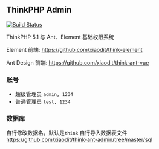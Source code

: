 ## ThinkPHP Admin

[![Build Status](https://travis-ci.org/xiaodit/think-admin.svg?branch=master)](https://travis-ci.org/xiaodit/think-admin)

ThinkPHP 5.1 与 Ant、Element 基础权限系统  

Element 前端: https://github.com/xiaodit/think-element  

Ant Design 前端: https://github.com/xiaodit/think-ant-vue  


### 账号
* 超级管理员 `admin, 1234` 
* 普通管理员 `test, 1234`

### 数据库
自行修改数据名，默认是`think`
自行导入数据表文件  
https://github.com/xiaodit/think-ant-admin/tree/master/sql
